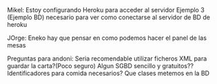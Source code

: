 Mikel:
Estoy configurando Heroku para acceder al servidor 
Ejemplo 3 (Ejemplo BD) necesario para ver como conectarse al servidor de BD de heroku

JOrge:
Eneko hay que pensar en como podemos hacer el panel de las mesas



Preguntas para andoni:
Seria recomendable utilizar ficheros XML para guardar la carta?(Poco seguro)
Algun SGBD sencillo y gratuitos??
Identificadores para comida necesarios?
Que clases metemos en la BD